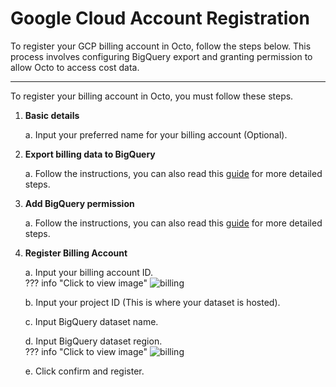 # Google Cloud Account Registration

To register your GCP billing account in Octo, follow the steps below. This process involves configuring BigQuery export and granting permission to allow Octo to access cost data.

---

To register your billing account in Octo, you must follow these steps.

1. **Basic details**

    a. Input your preferred name for your billing account (Optional).

2. **Export billing data to BigQuery**

    a. Follow the instructions, you can also read this [guide](https://labs.alphaus.cloud/docs/octo/account-registration-gcpbigquery/#export-billing-data-to-bigquery) for more detailed steps.

3. **Add BigQuery permission**

    a. Follow the instructions, you can also read this [guide](https://labs.alphaus.cloud/docs/octo/account-registration-gcpbigquery/#add-bigquery-permission) for more detailed steps.

4. **Register Billing Account**

    a. Input your billing account ID.  
    ??? info "Click to view image"
        ![billing](https://lh3.googleusercontent.com/fife/ALs6j_H1WpOJipisOMznEY9mL2TQyppGwFLDzfBB-Rb5Cz3e5hFUbdAPiMd9XMchjAON0XxY4UMxJWFMX0l0vlRAHd5T7WyFEAzsB9SvcSVMORkJw_Q4WM-WiVtf3xdTOeMU00m8k9U0JcAnEyuuCPbnUMZV0a8WUQtW3TlcYLauRulgW4I24ugZg9io-G4Pg_SS4QuyO1pAQRsFHyag6cDpVDHKCBsjd4YEJkqt6R3CzqeA0-K1RbVWcE0GNCIyhhwIJu3cxxjVZKDAyMoJlAnpF66JFMKBkIweBVBjOWV1rq6GwQR2H3saemtZsohGb4F1kuWRO0XdolWn-qHiZQRgsQLcUTE1n8TRdckP4PQ7viMnj4l4sxB5Vl0mobx6m_1SXFqLsymgDxqQ629h_W9Vbn8w7iOGT-Kc4r3FGm0jANb89fKdh8uEuSMB0Ihzzp6IQSWMc4W1lvkBnz4k_f6xgEJCCdNMVyWlTN3NQFlSGzVul7YDlXLS3bZ0w_oztX5mzZqeLiOodnq85QQacICa0-d2MK9Vpu0ps7PQMYiEuafueH4y1FqFo0JW8u7B1v6oGtLTIh9-q6kR4t-HqoJQeqhV1ZNYbZbMRF0h8CMG_TpobNY7DWhzmAm0bi1h-GdvMTmdOZlLWjOICrC28EJR3uAOLxLOBKx95JIFMHr2JSz_7OAgpUv7PSa-aZRBDo4sge1RRJvX3VlvK-b7TmwaTGPmNdTRlOtFc66sYU7fUrf7sNVtybJagHO_33HPu3ONj2hg9ej4MwzfF-vykLbZc0dEEqSmHyLhhTR0lCy04FuD3dk0GKa6U8vF3OGKeYAKU9RGZOgUHUXPYbz04X-iojPUV_GoH2VbEPrTEKNaANL684U5lIYf9l5oot2vnYrqWRo2yvTbVHC39iI0kX-SUiJXfODfHsW6A1v2YVOD38dis5ecHG4S_BKb9jClvYvZDBeAoIhkuWVWGt391WQHNh5X3Q3vTqIR8vFgqvjXigAlR5jPdVSFgxrrjYNuYD_9vQRBvcE6X7hPYzzPWccn17yAUb5Z3eESa-CoFdDN0U5Vu0N2v9zH50pOmpf41y7qSubcsIeXXvPO2yNGrDZEmGmzGZR-EhVd8_I8v0xqbmDjXDD3chVkX4ZPWTYm22IzEmAcP-5DWnLbAo_u3Q65H7awo1kMOlGb10LcGar_330mTQXpRassYix4qc-p57r3B3Cm9Ji3TTmWz4Ns5NrJu7kWSriv_vnTuh1DkjsIxhGNbgJmTh9mbjfS8zRp_o_4yqovB68nQZkMfzsE0ZrFL3Z3E-5KLL0ZEBY5hvpvxceKrOikA7a4BYoGskIqFGo1jaC8wRI9RLypWdMtHGWlADNEqrmvWF_WJ9E9xzDZuwBd-6ogqlxnRRT32nAOmprlYVkIemkHy8xJxtSjW-brsgs9NBoOlXalPQs_fSFegEtlSqzNZKzVJ56x_z957BSkaLdVLpfjSdWNGnLk8OrjgMxWHAEifnJGENgUdOxZ4CV0RvuaJhRSx-WUL3L4_9P4YlWmvGVBeUU1NeyRntM7Lc-n9AvEtMGuj02JEg2pHLptNAojXIq-fnh9OoTdbJzVkXgJ3wBPwd7fxnP-xO-TuMcwsn-SSUO89xXOapKHBIZG92boXttTsL8UZJ1coMDiCcLE_z0zNsIp2pTSFgGH_JOLoZe_Oett1idUvIXJJCleo1zYta5BHCkO1mwlAA=w1509-h769)

    b. Input your project ID (This is where your dataset is hosted).

    c. Input BigQuery dataset name.

    d. Input BigQuery dataset region.  
    ??? info "Click to view image"
        ![billing](https://lh3.googleusercontent.com/fife/ALs6j_H28foXRu-CGtTQ2E1lpTvakY4AuocDj7whb9RZQtmz37t7XJl3vwZv-YiXtDyNrRLHB0PqQ-VmbJxvL1ljY8VWw_x5gYdV6ne8vUUMNMOWUM1dcl4wSztgbXnDtY3ukzUUPPcW9NJ0VJ1IOjMV5x9sMOhopHQu_3P5S57ogIprhoDlBfEWonGuLlG4WdjxBKdA-ywcSk-QbLDN9C1qwZKTVVaEr2tKIoJ6BWPUB-Hq7EawpQXecPboGWeoK0MTToGdfqy_BRkdE6g53VF_GAK6nuptq1vAB3fDO5jqQYiXsGwSJ7CXwX_0bOQnfwIGAYmjdc39E2OqDtnxthiU1Eq6B1y3d-ubGnLgl9wIDuF7DWAH2I19pRBR006Mu2lSFa7XII0wKtQX__QdyMPlVlp0-AeZ2HWkIXXJdsPeM8y3mq7JApaO3r-oIWYk_9074UHM6uSIrxsgrHKNvd8ZnmIiGd9LYds25B5m7DezbPsV-fK-LzitF7kaK0SkmFpTjkc3vMhsfm-owSetrFFstE4EdCC4si-bFjZNj-qLBQ_Uc3kOKY6-sJIYN7T9CsQi5323Y0J2FFhLU5JcCHKKqoeyPD1bbAmdNHlawOqJPQhsFqWURZ3RDaDU-hRJhjDSvoPPmir0ux1UyytttXtNauAR9PU_r61ddPD-MdzyEoRRBtw88CN1uz5ZPuMSklktQSUd3LX74DDEGnXVUq7EsQpsfhx-VnRAxf9BHxItymsukWRRZ8K-XPJxFjd8zUy3L-S6T5jlX3iI_95_yMdjlenEt5RSKBSlNqUYfmTpfitD1DMUt8F6JLanr96r80HLZMvV_2TKS3NWdCgSF9bVa0bApNsvs44AmYvKU98X-g_R24alGuh_ITVP5ulmzJD6eO1s6rwTeuieSWgefvDw9gsi5ndDZnXj-vgMtzPtKu1ySVmMiuax06Ag-EubyLira4IUTeY008aOB4xCWtW4CEQ8sOgD0c5vFX0am_Vq8FcF5FOupjfsw6NXmCvY62YlBtxcowjnBjzHfAf3b_GFcbbisi98Rp8rXwqRcJOggZalRjH06P1ksodnILqtnK2-qzRFeewdlpB2xZNU_qLVqyCVTwfZ_C1NwZRuwX5lwcJAC7vN7XuisrAohIJkaYFyrI9OCaSYT2Sz4WVlNawSOB6TQql9EU9B0aTWUw3gA3JMb3VVdqsKPU_NsHtfgp3ul0kvTNCZ6VQKMjCMPF-QhKAmQnU1PxUXZBVps3ggdnjb5v-qN4xmENanRWP_LCHs1ZWONxoBfvLOnU9dud3axugh6ckRsHqHCa66EDTZGK1VmIGKi70tkIYOEOuufJdaRS2tprv0CavehsmtkJhEjNK9fXvk_3pvA02cPG9JLI70ChsM_Q7IiKA95679kPTaEvZW35sU_vNXXl8jSYh-e4XPuEB5drGQKvZZkyNZM9vBP0YKAe0Rk937coYm_lPqYFkL-EK1nt4PPSmwo2llU0dse7f-6wZGBnF9v38rvW5OIXOLecZEHTb9V7TkjYRYrZuBl55F92pLuvjXSzYpVcPoySDEKUstmBehIRgCCSvUIYneorUopq0f76yroP17RPyRKtr9AS5A0Zp8LiVgoIqzzxyEek05K5t7Cih2NQH6LvnJFpP8Mxm7wydCjny3jIEUyLjtbn8WoOVqmtPfcEoT1OBDCxwt6lft6qwZAC95HQKLQk10X9Ttw7GqXg=w1509-h769)

    e. Click confirm and register.
